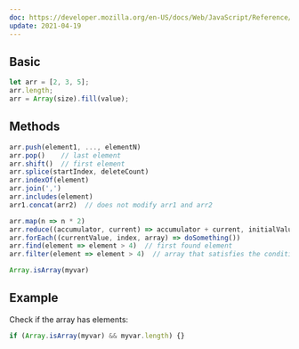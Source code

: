 ```yaml
---
doc: https://developer.mozilla.org/en-US/docs/Web/JavaScript/Reference/Global_Objects/Array
update: 2021-04-19
---
```


## Basic

```javascript
let arr = [2, 3, 5];
arr.length;
arr = Array(size).fill(value);
```

## Methods

```javascript
arr.push(element1, ..., elementN)
arr.pop()    // last element
arr.shift()  // first element
arr.splice(startIndex, deleteCount)
arr.indexOf(element)
arr.join(',')
arr.includes(element)
arr1.concat(arr2)  // does not modify arr1 and arr2

arr.map(n => n * 2)
arr.reduce((accumulator, current) => accumulator + current, initialValue)
arr.forEach((currentValue, index, array) => doSomething())
arr.find(element => element > 4)  // first found element
arr.filter(element => element > 4)  // array that satisfies the condition

Array.isArray(myvar)
```

## Example

Check if the array has elements:

```javascript
if (Array.isArray(myvar) && myvar.length) {}
```

